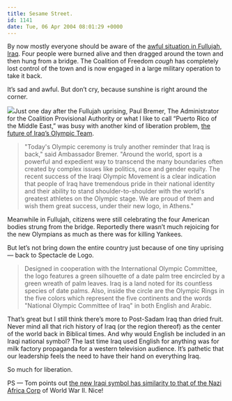 ```yaml
---
title: Sesame Street.
id: 1141
date: Tue, 06 Apr 2004 08:01:29 +0000
---
```


By now mostly everyone should be aware of the [awful situation in Fullujah, Iraq](http://www.denverpost.com/Stories/0,1413,36%257E27059%257E2053423,00.html). Four people were burned alive and then dragged around the town and then hung from a bridge. The Coalition of Freedom *cough* has completely lost control of the town and is now engaged in a large military operation to take it back.  

It’s sad and awful. But don’t cry, because sunshine is right around the corner.  

![](https://www.airbag.ca/images/iraqolympicssymbols.gif)Just one day after the Fullujah uprising, Paul Bremer, The Administrator for the Coalition Provisional Authority or what I like to call “Puerto Rico of the Middle East,” was busy with another kind of liberation problem, [the future of Iraq’s Olympic Team](http://www.cpa.gov/pressreleases/20040403_olympic.html).

> "Today's Olympic ceremony is truly another reminder that Iraq is back," said Ambassador Bremer. "Around the world, sport is a powerful and expedient way to transcend the many boundaries often created by complex issues like politics, race and gender equity. The recent success of the Iraqi Olympic Movement is a clear indication that people of Iraq have tremendous pride in their national identity and their ability to stand shoulder-to-shoulder with the world's greatest athletes on the Olympic stage. We are proud of them and wish them great success, under their new logo, in Athens."

Meanwhile in Fullujah, citizens were still celebrating the four American bodies strung from the bridge. Reportedly there wasn’t much rejoicing for the new Olympians as much as there was for killing Yankees.  

But let’s not bring down the entire country just because of one tiny uprising — back to Spectacle de Logo.

> Designed in cooperation with the International Olympic Committee, the logo features a green silhouette of a date palm tree encircled by a green wreath of palm leaves. Iraq is a land noted for its countless species of date palms. Also, inside the circle are the Olympic Rings in the five colors which represent the five continents and the words "National Olympic Committee of Iraq" in both English and Arabic.

That’s great but I still think there’s more to Post-Sadam Iraq than dried fruit. Never mind all that rich history of Iraq (or the region thereof) as the center of the world back in Biblical times. And why would English be included in an Iraqi national symbol? The last time Iraq used English for anything was for milk factory propaganda for a western television audience. It’s pathetic that our leadership feels the need to have their hand on everything Iraq.  

So much for liberation.  

<span class="caps">PS</span> — Tom points out [the new Iraqi symbol has similarity to that of the Nazi Africa Corp](http://www.killinggoliath.com/) of World War II. Nice!





